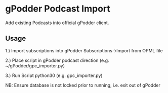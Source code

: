 # gPodder Podcast Import

Add existing Podcasts into official gPodder client.

## Usage

1.) Import subscriptions into gPodder Subscriptions->Import from OPML file

2.) Place script in gPodder podcast direction (e.g. ~/gPodder/gpc_importer.py)

3.) Run Script python30 (e.g. gpc_importer.py)

NB: Ensure database is not locked prior to running, i.e. exit out of gPodder
